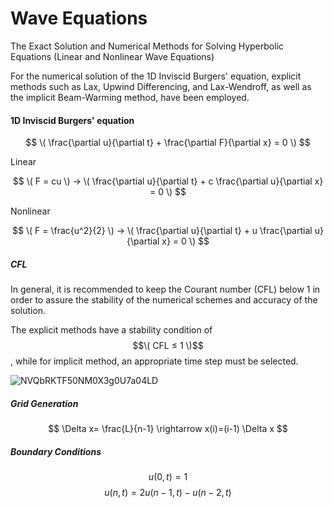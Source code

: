# Wave Equations
The Exact Solution and Numerical Methods for Solving Hyperbolic Equations (Linear and Nonlinear Wave Equations)

For the numerical solution of the 1D Inviscid Burgers' equation, explicit methods such as Lax, Upwind Differencing, and Lax-Wendroff, as well as the implicit Beam-Warming method, have been employed.

#### 1D Inviscid Burgers' equation
$$ \( \frac{\partial u}{\partial t} + \frac{\partial F}{\partial x} = 0 \) $$

Linear 

$$ \( F = cu \) → \( \frac{\partial u}{\partial t} + c \frac{\partial u}{\partial x} = 0 \) $$

Nonlinear 

$$ \( F = \frac{u^2}{2} \) → \( \frac{\partial u}{\partial t} + u \frac{\partial u}{\partial x} = 0 \) $$  

##### CFL 

In general, it is recommended to keep the Courant number (CFL) below 1 in order to assure the stability of the numerical schemes and accuracy of the solution.

The explicit methods have a stability condition of $$\( CFL ≤ 1 \)$$, while for implicit method, an appropriate time step must be selected.

![NVQbRKTF50NM0X3g0U7a04LD](https://github.com/user-attachments/assets/62f03e86-b667-411e-b233-7aa38fc3b021)

##### Grid Generation

$$ \Delta x= \frac{L}{n-1} \rightarrow  x(i)=(i-1) \Delta x $$

##### Boundary Conditions

$$ u(0,t) = 1 $$
$$ u(n,t) = 2 u(n-1,t) - u(n-2,t) $$
